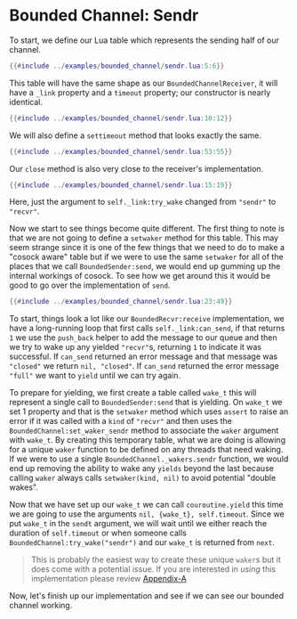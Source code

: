 # Bounded Channel: Sendr

To start, we define our Lua table which represents the sending half of our channel.

```lua
{{#include ../examples/bounded_channel/sendr.lua:5:6}}
```

This table will have the same shape as our `BoundedChannelReceiver`, it will have a
`_link` property and a `timeout` property; our constructor is nearly identical.

```lua
{{#include ../examples/bounded_channel/sendr.lua:10:12}}
```

We will also define a `settimeout` method that looks exactly the same.

```lua
{{#include ../examples/bounded_channel/sendr.lua:53:55}}
```

Our `close` method is also very close to the receiver's implementation.

```lua
{{#include ../examples/bounded_channel/sendr.lua:15:19}}
```

Here, just the argument to `self._link:try_wake` changed from `"sendr"` to `"recvr"`.

Now we start to see things become quite different. The first thing to note is that we are
not going to define a `setwaker` method for this table. This may seem strange since it is
one of the few things that we need to do to make a "cosock aware" table but if we were
to use the same `setwaker` for all of the places that we call `BoundedSender:send`, we would
end up gumming up the internal workings of cosock. To see how we get around this it would be
good to go over the implementation of `send`.

```lua
{{#include ../examples/bounded_channel/sendr.lua:23:49}}
```

To start, things look a lot like our `BoundedRecvr:receive` implementation, we have
a long-running loop that first calls `self._link:can_send`, if that returns `1` we
use the `push_back` helper to add the message to our queue and then we try to wake up
any yielded `"recvr"`s, returning `1` to indicate it was successful. If `can_send` returned
an error message and that message was `"closed"` we return `nil, "closed"`. If `can_send` returned
the error message `"full"` we want to `yield` until we can try again. 

To prepare for yielding, we first create a table called `wake_t` this will represent a single
call to `BoundedSender:send` that is yielding. On `wake_t` we set 1 property and that is the
`setwaker` method which uses `assert` to raise an error if it was called with a `kind`
of `"recvr"` and then uses the `BoundedChannel:set_waker_sendr` method to associate the
`waker` argument with `wake_t`. By creating this temporary table, what we are doing is allowing
for a unique `waker` function to be defined on any threads that need waking. If we were to use a
single `BoundedChannel._wakers.sendr` function, we would end up removing the ability
to wake any `yields` beyond the last because calling `waker` always calls `setwaker(kind, nil)` to
avoid potential "double wakes".

Now that we have set up our `wake_t` we can call `couroutine.yield` this time we are going
to use the arguments `nil, {wake_t}, self.timeout`. Since we put `wake_t` in the `sendt`
argument, we will wait until we either reach the duration of `self.timeout` or when someone
calls `BoundedChannel:try_wake("sendr")` and our `wake_t` is returned from `next`.

> This is probably the easiest way to create these unique `waker`s but it does come with a
> potential issue. If you are interested in _using_ this implementation please review
> [Appendix-A](./Appendix-A.md)

Now, let's finish up our implementation and see if we can see our bounded channel working.
